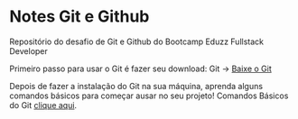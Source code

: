 # Notes Git e Github
Repositório do desafio de Git e Github do Bootcamp Eduzz Fullstack Developer

Primeiro passo para usar o Git é fazer seu download:
Git -> [Baixe o Git](https://git-scm.com/downloads)

Depois de fazer a instalação do Git na sua máquina, aprenda alguns comandos básicos para começar ausar no seu projeto!
Comandos Básicos do Git [clique aqui](https://git-scm.com/book/en/v2/Git-Basics-Getting-a-Git-Repository).

